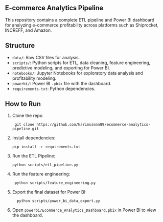 ## E-commerce Analytics Pipeline

This repository contains a complete ETL pipeline and Power BI dashboard for analyzing e-commerce profitability across platforms such as Shiprocket, INCREFF, and Amazon.

## Structure

- `data/`: Raw CSV files for analysis.
- `scripts/`: Python scripts for ETL, data cleaning, feature engineering, predictive modeling, and exporting for Power BI.
- `notebooks/`: Jupyter Notebooks for exploratory data analysis and profitability modeling.
- `powerbi/`: Power BI `.pbix` file with the dashboard.
- `requirements.txt`: Python dependencies.

## How to Run

1. Clone the repo:


        git clone https://github.com/karimosman89/ecommerce-analytics-pipeline.git


1. Install dependencies:


       pip install -r requirements.txt



2. Run the ETL Pipeline:


       python scripts/etl_pipeline.py



3. Run the feature engineering:


        python scripts/feature_engineering.py



4. Export the final dataset for Power BI:


         python scripts/power_bi_data_export.py
    
   

5. Open `powerbi/Ecommerce_Analytics_Dashboard.pbix` in Power BI to view the dashboard.
   
